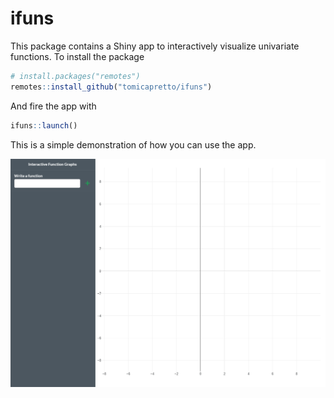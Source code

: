 
# ifuns

<!-- badges: start -->
<!-- badges: end -->

This package contains a Shiny app to interactively visualize univariate functions. To install the package

```r
# install.packages("remotes")
remotes::install_github("tomicapretto/ifuns")
```

And fire the app with 

```r
ifuns::launch()
```

This is a simple demonstration of how you can use the app.

<img src="inst/www/ifuns.gif">
